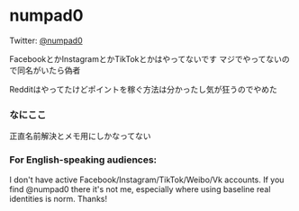 # numpad0

Twitter: [@numpad0](https://twitter.com/numpad0)  

FacebookとかInstagramとかTikTokとかはやってないです マジでやってないので同名がいたら偽者

Redditはやってたけどポイントを稼ぐ方法は分かったし気が狂うのでやめた 


### なにここ

正直名前解決とメモ用にしかなってない

### For English-speaking audiences:

I don't have active Facebook/Instagram/TikTok/Weibo/Vk accounts. If you find @numpad0 there it's not me, especially where using baseline real identities is norm. Thanks!
